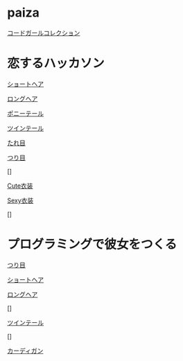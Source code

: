 # paiza

[コードガールコレクション](img/codegirl.png)

# 恋するハッカソン

[ショートヘア](hackathon/short-hair.py)

[ロングヘア](hackathon/long-hair.py)

[ポニーテール](hackathon/ponytail.py)

[ツインテール](hackathon/twintail.py)

[たれ目](hackathon/tareme.py)

[つり目](hackathon/turime.py)

[]

[Cute衣装](hackathon/Cute-isho.py)

[Sexy衣装](hackathon/Sexy-isho.py)

[]

# プログラミングで彼女をつくる

[つり目](kanojo/turime.py)

[ショートヘア](kanojo/short-hair.py)

[ロングヘア](kanojo/long-hair.py)

[]

[ツインテール](twintail.py)

[]

[カーディガン](cardigan.py)
